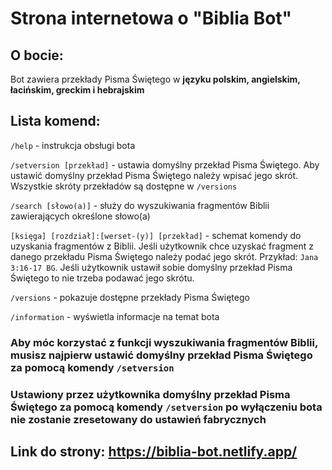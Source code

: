 # Strona internetowa o "Biblia Bot"

## O bocie: 

Bot zawiera przekłady Pisma Świętego w **języku polskim, angielskim, łacińskim, greckim i hebrajskim**

## **Lista komend:**

`/help` - instrukcja obsługi bota

`/setversion [przekład]` - ustawia domyślny przekład Pisma Świętego. Aby ustawić domyślny przekład Pisma Świętego należy wpisać jego skrót. Wszystkie skróty przekładów są dostępne w `/versions`

`/search [słowo(a)]` - służy do wyszukiwania fragmentów Biblii zawierających określone słowo(a)

`[księga] [rozdział]:[werset-(y)] [przekład]` - schemat komendy do uzyskania fragmentów z Biblii. Jeśli użytkownik chce uzyskać fragment z danego przekładu Pisma Świętego należy podać jego skrót. Przykład: `Jana 3:16-17 BG`. Jeśli użytkownik ustawił sobie domyślny przekład Pisma Świętego to nie trzeba podawać jego skrótu.

`/versions` - pokazuje dostępne przekłady Pisma Świętego

`/information` - wyświetla informacje na temat bota

### Aby móc korzystać z funkcji wyszukiwania fragmentów Biblii, musisz najpierw ustawić domyślny przekład Pisma Świętego za pomocą komendy `/setversion`

### Ustawiony przez użytkownika domyślny przekład Pisma Świętego za pomocą komendy `/setversion` po wyłączeniu bota **nie zostanie** zresetowany do ustawień fabrycznych

## **Link do strony:** https://biblia-bot.netlify.app/
